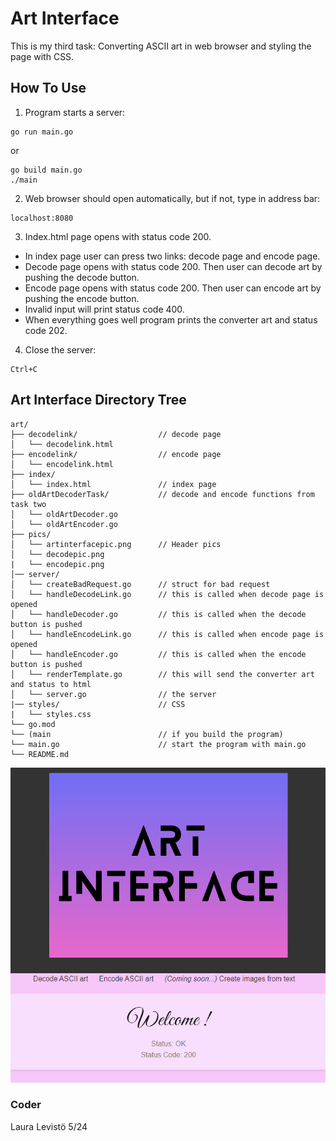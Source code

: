 # Art Interface

This is my third task: Converting ASCII art in web browser and styling the page with CSS.


## How To Use

1. Program starts a server:

```
go run main.go
```

or

```
go build main.go
./main
```

2.  Web browser should open automatically, but if not, type in address bar:

```
localhost:8080
```

3. Index.html page opens with status code 200.

*  In index page user can press two links: decode page and encode page.
*  Decode page opens with status code 200. Then user can decode art by pushing the decode button.
*  Encode page opens with status code 200. Then user can encode art by pushing the encode button.
*  Invalid input will print status code 400.
*  When everything goes well program prints the converter art and status code 202.

4. Close the server:

```
Ctrl+C
```


## Art Interface Directory Tree

```
art/
├── decodelink/                  // decode page
│   └── decodelink.html
├── encodelink/                  // encode page
│   └── encodelink.html
├── index/    
│   └── index.html               // index page
├── oldArtDecoderTask/           // decode and encode functions from task two
│   └── oldArtDecoder.go
│   └── oldArtEncoder.go
├── pics/
│   └── artinterfacepic.png      // Header pics
│   └── decodepic.png
|   └── encodepic.png
│── server/ 
│   └── createBadRequest.go      // struct for bad request
│   └── handleDecodeLink.go      // this is called when decode page is opened
│   └── handleDecoder.go         // this is called when the decode button is pushed
│   └── handleEncodeLink.go      // this is called when encode page is opened
│   └── handleEncoder.go         // this is called when the encode button is pushed
│   └── renderTemplate.go        // this will send the converter art and status to html
│   └── server.go                // the server  
|── styles/                      // CSS
|   └── styles.css
└── go.mod
└── (main                        // if you build the program)
└── main.go                      // start the program with main.go
└── README.md                
```


![Encode and decode](ascii.png)

### Coder

Laura Levistö 5/24
